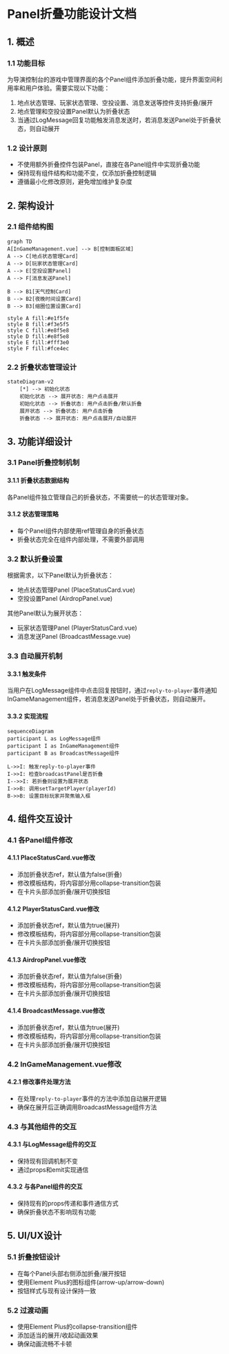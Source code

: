 # Panel折叠功能设计文档

## 1. 概述

### 1.1 功能目标
为导演控制台的游戏中管理界面的各个Panel组件添加折叠功能，提升界面空间利用率和用户体验。需要实现以下功能：
1. 地点状态管理、玩家状态管理、空投设置、消息发送等控件支持折叠/展开
2. 地点管理和空投设置Panel默认为折叠状态
3. 当通过LogMessage回复功能触发消息发送时，若消息发送Panel处于折叠状态，则自动展开

### 1.2 设计原则
- 不使用额外折叠控件包装Panel，直接在各Panel组件中实现折叠功能
- 保持现有组件结构和功能不变，仅添加折叠控制逻辑
- 遵循最小化修改原则，避免增加维护复杂度

## 2. 架构设计

### 2.1 组件结构图
```mermaid
graph TD
A[InGameManagement.vue] --> B[控制面板区域]
A --> C[地点状态管理Card]
A --> D[玩家状态管理Card]
A --> E[空投设置Panel]
A --> F[消息发送Panel]

B --> B1[天气控制Card]
B --> B2[夜晚时间设置Card]
B --> B3[缩圈位置设置Card]

style A fill:#e1f5fe
style B fill:#f3e5f5
style C fill:#e8f5e8
style D fill:#e8f5e8
style E fill:#fff3e0
style F fill:#fce4ec
```

### 2.2 折叠状态管理设计
```mermaid
stateDiagram-v2
    [*] --> 初始化状态
    初始化状态 --> 展开状态: 用户点击展开
    初始化状态 --> 折叠状态: 用户点击折叠/默认折叠
    展开状态 --> 折叠状态: 用户点击折叠
    折叠状态 --> 展开状态: 用户点击展开/自动展开
```

## 3. 功能详细设计

### 3.1 Panel折叠控制机制

#### 3.1.1 折叠状态数据结构
各Panel组件独立管理自己的折叠状态，不需要统一的状态管理对象。

#### 3.1.2 状态管理策略
- 每个Panel组件内部使用ref管理自身的折叠状态
- 折叠状态完全在组件内部处理，不需要外部调用

### 3.2 默认折叠设置
根据需求，以下Panel默认为折叠状态：
- 地点状态管理Panel (PlaceStatusCard.vue)
- 空投设置Panel (AirdropPanel.vue)

其他Panel默认为展开状态：
- 玩家状态管理Panel (PlayerStatusCard.vue)
- 消息发送Panel (BroadcastMessage.vue)

### 3.3 自动展开机制

#### 3.3.1 触发条件
当用户在LogMessage组件中点击回复按钮时，通过`reply-to-player`事件通知InGameManagement组件，若消息发送Panel处于折叠状态，则自动展开。

#### 3.3.2 实现流程
```mermaid
sequenceDiagram
participant L as LogMessage组件
participant I as InGameManagement组件
participant B as BroadcastMessage组件

L->>I: 触发reply-to-player事件
I->>I: 检查broadcastPanel是否折叠
I-->>I: 若折叠则设置为展开状态
I->>B: 调用setTargetPlayer(playerId)
B->>B: 设置目标玩家并聚焦输入框
```

## 4. 组件交互设计

### 4.1 各Panel组件修改

#### 4.1.1 PlaceStatusCard.vue修改
- 添加折叠状态ref，默认值为false(折叠)
- 修改模板结构，将内容部分用collapse-transition包装
- 在卡片头部添加折叠/展开切换按钮

#### 4.1.2 PlayerStatusCard.vue修改
- 添加折叠状态ref，默认值为true(展开)
- 修改模板结构，将内容部分用collapse-transition包装
- 在卡片头部添加折叠/展开切换按钮

#### 4.1.3 AirdropPanel.vue修改
- 添加折叠状态ref，默认值为false(折叠)
- 修改模板结构，将内容部分用collapse-transition包装
- 在卡片头部添加折叠/展开切换按钮

#### 4.1.4 BroadcastMessage.vue修改
- 添加折叠状态ref，默认值为true(展开)
- 修改模板结构，将内容部分用collapse-transition包装
- 在卡片头部添加折叠/展开切换按钮

### 4.2 InGameManagement.vue修改

#### 4.2.1 修改事件处理方法
- 在处理`reply-to-player`事件的方法中添加自动展开逻辑
- 确保在展开后正确调用BroadcastMessage组件方法

### 4.3 与其他组件的交互

#### 4.3.1 与LogMessage组件的交互
- 保持现有回调机制不变
- 通过props和emit实现通信

#### 4.3.2 与各Panel组件的交互
- 保持现有的props传递和事件通信方式
- 确保折叠状态不影响现有功能

## 5. UI/UX设计

### 5.1 折叠按钮设计
- 在每个Panel头部右侧添加折叠/展开按钮
- 使用Element Plus的图标组件(arrow-up/arrow-down)
- 按钮样式与现有设计保持一致

### 5.2 过渡动画
- 使用Element Plus的collapse-transition组件
- 添加适当的展开/收起动画效果
- 确保动画流畅不卡顿